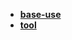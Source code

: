 * [**base-use**](/Code%20Language/special/微信小程序/base-use/README)  
* [**tool**](/Code%20Language/special/微信小程序/tool/README)  
